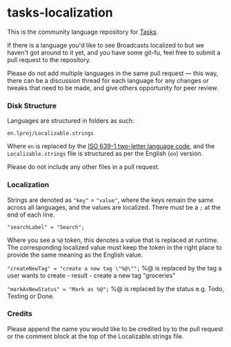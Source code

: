 # tasks-localization

This is the community language repository for [Tasks](https://apps.apple.com/app/tasks-stay-ahead/id1502903102).

If there is a language you'd like to see Broadcasts localized to but we haven't got around to it yet, and you have some git-fu, feel free to submit a pull request to the repository.

Please do not add multiple languages in the same pull request — this way, there can be a discussion thread for each language for any changes or tweaks that need to be made, and give others opportunity for peer review.

### Disk Structure
Languages are structured in folders as such:

`en.lproj/Localizable.strings`

Where `en` is replaced by the [ISO 639-1 two-letter language code](https://en.wikipedia.org/wiki/List_of_ISO_639-1_codes), and the `Localizable.strings` file is structured as per the English (`en`) version.

Please do not include any other files in a pull request.

### Localization

Strings are denoted as `"key"` = `"value"`, where the keys remain the same across all languages, and the values are localized. There must be a `;` at the end of each line.

`"searchLabel" = "Search";`

Where you see a `%@` token, this denotes a value that is replaced at runtime. The corresponding localized value must keep the token in the right place to provide the same meaning as the English value.

`"createNewTag" = "create a new tag \"%@\"";`
%@ is replaced by the tag a user wants to create - result - create a new tag "groceries"

`"markAsNewStatus" = "Mark as %@";`
%@ is replaced by the status e.g. Todo, Testing or Done.

### Credits

Please append the name you would like to be credited by to the pull request or the comment block at the top of the Localizable.strings file.
